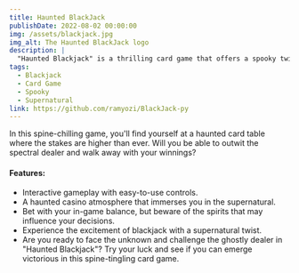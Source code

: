 ```yaml
---
title: Haunted BlackJack
publishDate: 2022-08-02 00:00:00
img: /assets/blackjack.jpg
img_alt: The Haunted BlackJack logo
description: |
  "Haunted Blackjack" is a thrilling card game that offers a spooky twist on the classic casino favorite. Step into the eerie world of Haunted Blackjack and test your luck against the supernatural.
tags:
  - Blackjack
  - Card Game
  - Spooky
  - Supernatural
link: https://github.com/ramyozi/BlackJack-py
---
```



In this spine-chilling game, you'll find yourself at a haunted card table where the stakes are higher than ever. Will you be able to outwit the spectral dealer and walk away with your winnings?



#### Features:

- Interactive gameplay with easy-to-use controls.
- A haunted casino atmosphere that immerses you in the supernatural.
- Bet with your in-game balance, but beware of the spirits that may influence your decisions.
- Experience the excitement of blackjack with a supernatural twist.
- Are you ready to face the unknown and challenge the ghostly dealer in "Haunted Blackjack"? Try your luck and see if you can emerge victorious in this spine-tingling card game.


